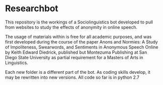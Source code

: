 # Researchbot

This repository is the workings of a Sociolinguistics bot developed to pull from websites to study the effects
of anonymity in online speech.

The usage of materials within is free for all academic purposes, and was first developed during the course of the paper
Anons and Normies: A Study of Impoliteness, Swearwords, and Sentiments in Anonymous Speech Online by Keith Edward Diedrick,
published but Montezuma Publishing at San Diego State University as partial requirement for a Masters of Arts in Linguistics.

Each new folder is a different part of the bot. As coding skills develop, it may be rewritten into new versions. All code so
far is in python 2.7
